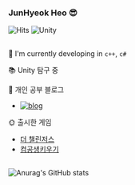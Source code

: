 ### JunHyeok Heo 😎
![Hits](https://hits.seeyoufarm.com/api/count/incr/badge.svg?url=https%3A%2F%2Fgithub.com%2Fsolhwi%2Fhit-counter&count_bg=%230AABAE&title_bg=%23555555&title=hits&edge_flat=false)
![Unity](https://img.shields.io/badge/Unity-555555?style=flat&logo=Unity&logoColor=white)

##

🔭  I'm currently developing in `c++`, `c#`

📚 Unity 탐구 중

💌 개인 공부 블로그 

- [![blog](http://img.shields.io/badge/blog-Tistory-orange?style=flatr&link=https://godgjwnsgur7.tistory.com/)](https://godgjwnsgur7.tistory.com/)

🌞 출시한 게임

- [더 챌린저스](https://play.google.com/store/apps/details?id=com.company.FightingGame)
- [컴공생키우기](https://play.google.com/store/apps/details?id=com.EXPstudio.RaisingStudent)

##

![Anurag's GitHub stats](https://github-readme-stats.vercel.app/api?username=godgjwnsgur7&show_icons=true&theme=radical)
